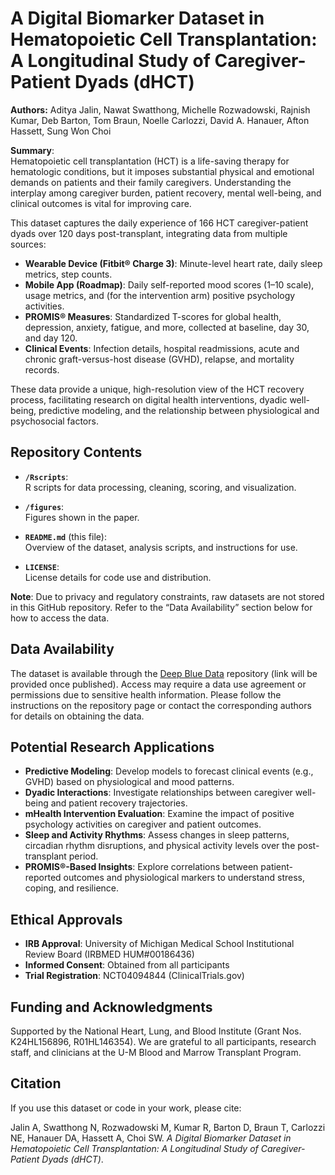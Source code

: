 # A Digital Biomarker Dataset in Hematopoietic Cell Transplantation: A Longitudinal Study of Caregiver-Patient Dyads (dHCT)

**Authors:** Aditya Jalin, Nawat Swatthong, Michelle Rozwadowski, Rajnish Kumar, Deb Barton, Tom Braun, Noelle Carlozzi, David A. Hanauer, Afton Hassett, Sung Won Choi

**Summary**:  
Hematopoietic cell transplantation (HCT) is a life-saving therapy for hematologic conditions, but it imposes substantial physical and emotional demands on patients and their family caregivers. Understanding the interplay among caregiver burden, patient recovery, mental well-being, and clinical outcomes is vital for improving care.

This dataset captures the daily experience of 166 HCT caregiver-patient dyads over 120 days post-transplant, integrating data from multiple sources:

- **Wearable Device (Fitbit® Charge 3)**: Minute-level heart rate, daily sleep metrics, step counts.
- **Mobile App (Roadmap)**: Daily self-reported mood scores (1–10 scale), usage metrics, and (for the intervention arm) positive psychology activities.
- **PROMIS® Measures**: Standardized T-scores for global health, depression, anxiety, fatigue, and more, collected at baseline, day 30, and day 120.
- **Clinical Events**: Infection details, hospital readmissions, acute and chronic graft-versus-host disease (GVHD), relapse, and mortality records.

These data provide a unique, high-resolution view of the HCT recovery process, facilitating research on digital health interventions, dyadic well-being, predictive modeling, and the relationship between physiological and psychosocial factors.

## Repository Contents

- **`/Rscripts`**:  
  R scripts for data processing, cleaning, scoring, and visualization.
  
- **`/figures`**:  
  Figures shown in the paper.
  
- **`README.md`** (this file):  
  Overview of the dataset, analysis scripts, and instructions for use.

- **`LICENSE`**:  
  License details for code use and distribution.

**Note**: Due to privacy and regulatory constraints, raw datasets are not stored in this GitHub repository. Refer to the “Data Availability” section below for how to access the data.

## Data Availability

The dataset is available through the [Deep Blue Data](https://deepblue.lib.umich.edu/data) repository (link will be provided once published). Access may require a data use agreement or permissions due to sensitive health information. Please follow the instructions on the repository page or contact the corresponding authors for details on obtaining the data.

## Potential Research Applications

- **Predictive Modeling**: Develop models to forecast clinical events (e.g., GVHD) based on physiological and mood patterns.
- **Dyadic Interactions**: Investigate relationships between caregiver well-being and patient recovery trajectories.
- **mHealth Intervention Evaluation**: Examine the impact of positive psychology activities on caregiver and patient outcomes.
- **Sleep and Activity Rhythms**: Assess changes in sleep patterns, circadian rhythm disruptions, and physical activity levels over the post-transplant period.
- **PROMIS®-Based Insights**: Explore correlations between patient-reported outcomes and physiological markers to understand stress, coping, and resilience.

## Ethical Approvals

- **IRB Approval**: University of Michigan Medical School Institutional Review Board (IRBMED HUM#00186436)
- **Informed Consent**: Obtained from all participants
- **Trial Registration**: NCT04094844 (ClinicalTrials.gov)

## Funding and Acknowledgments

Supported by the National Heart, Lung, and Blood Institute (Grant Nos. K24HL156896, R01HL146354). We are grateful to all participants, research staff, and clinicians at the U-M Blood and Marrow Transplant Program.

## Citation

If you use this dataset or code in your work, please cite:

Jalin A, Swatthong N, Rozwadowski M, Kumar R, Barton D, Braun T, Carlozzi NE, Hanauer DA, Hassett A, Choi SW. *A Digital Biomarker Dataset in Hematopoietic Cell Transplantation: A Longitudinal Study of Caregiver-Patient Dyads (dHCT)*. 
